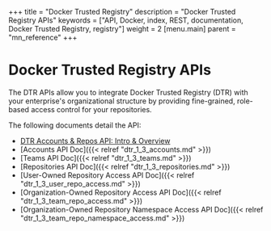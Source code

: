 +++
title = "Docker Trusted Registry"
description = "Docker Trusted Registry APIs"
keywords = ["API, Docker, index, REST, documentation, Docker Trusted Registry, registry"]
weight = 2
[menu.main]
parent = "mn_reference"
+++

# Docker Trusted Registry APIs

The DTR APIs allow you to integrate Docker Trusted Registry (DTR) with your enterprise's
organizational structure by providing fine-grained, role-based access control for your repositories.


The following documents detail the API:

- [DTR Accounts & Repos API: Intro & Overview](/docker-trusted-registry/api/)
- [Accounts API Doc]({{< relref "dtr_1_3_accounts.md" >}})
- [Teams API Doc]({{< relref "dtr_1_3_teams.md" >}})
- [Repositories API Doc]({{< relref "dtr_1_3_repositories.md" >}})
- [User-Owned Repository Access API Doc]({{< relref "dtr_1_3_user_repo_access.md" >}})
- [Organization-Owned Repository Access API Doc]({{< relref "dtr_1_3_team_repo_access.md" >}})
- [Organization-Owned Repository Namespace Access API Doc]({{< relref "dtr_1_3_team_repo_namespace_access.md" >}})

